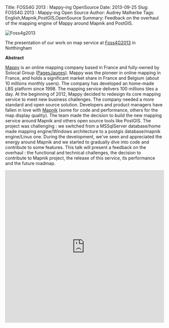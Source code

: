 Title: FOSS4G 2013 : Mappy-ing OpenSource
Date: 2013-09-25
Slug: FOSS4G 2013 : Mappy-ing Open Source
Author: Audrey Malherbe
Tags: English,Mapnik,PostGIS,OpenSource
Summary: Feedback on the overhaul of the mapping engine of Mappy around Mapnik and PostGIS.

![Foss4g2013](images/foss4g2013.png)

The presentation of our work on map service at [Foss4G2013](http://2013.foss4g.org/) in Notthingham

**Abstract**

[Mappy](www.mappy.com) is an online mapping company based in France and fully-owned by Solocal Group ([PagesJaunes](www.pagesjaunes.fr)). Mappy was the pioneer in online mapping in France, and holds a significant market share in France and Belgium (about 10 millions monthly users). The company has developed an home-made LBS platform since 1998. The mapping service delivers 100 millions tiles a day. At the beginning of 2012, Mappy decided to redesign its core mapping service to meet new business challenges. The company needed a more standard and open source solution. Developers and product managers have fallen in love with [Mapnik](www.mapnik.org) (some for code and performance, others for the map display quality). The team made the decision to build the new mapping service around Mapnik and others open source tools like PostGIS. The project was challenging : we switched from a MSSqlServer database/home made mapping engine/Windows architecture to a postgis database/mapnik engine/Linux one. During the development, we've seen and appreciated the energy around Mapnik and we started to gradually dive into code and contribute to some features. This talk will present a feedback on the overhaul : the functional and technical challenges, the decision to contribute to Mapnik project, the release of this service, its performance and the future roadmap.

<iframe src="http://www.slideshare.net/slideshow/embed_code/26407067" width="595" height="485" frameborder="0" marginwidth="0" marginheight="0" scrolling="no" style="border:1px solid #CCC; border-width:1px 1px 0; margin-bottom:5px; max-width: 100%;" allowfullscreen> </iframe> <div style="margin-bottom:5px"> <strong> <a href="https://www.slideshare.net/AudreyMalherbe/foss42013-mappying-opensource" title="Foss4G2013 Mappy-ing Open Source" target="_blank"></div>

